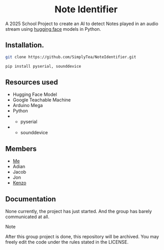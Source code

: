 <h1 align="center">Note Identifier</h1>

A 2025 School Project to create an AI to detect Notes played in an audio stream using [hugging face](https://huggingface.co/) models in Python.

## Installation.
```bash
git clone https://github.com/SimplyTea/NoteIdentifier.git
```
```bash
pip install pyserial, sounddevice
```

## Resources used
-    Hugging Face Model
-    Google Teachable Machine
-    Arduino Mega
-    Python
-    - pyserial
-    - sounddevice

## Members
- [Me](https://github.com/SimplyTea)
- Adian
- Jacob
- Jon
- [Kenzo](https://github.com/kenzoshin)

## Documentation
None currently, the project has just started. And the group has barely communicated at all.

>[!NOTE]
> After this group project is done, this repository will be archived.
> You may freely edit the code under the rules stated in the LICENSE.
